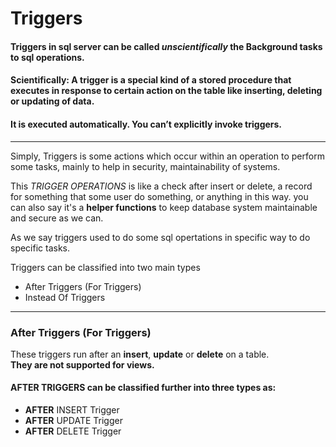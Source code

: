 # **Triggers**

#### Triggers in sql server can be called *unscientifically* the **Background tasks** to sql operations.

#### Scientifically: A trigger is a special kind of a stored procedure that executes in response to certain action on the table like inserting, deleting or updating of data.
#### It is executed automatically. You can’t explicitly invoke triggers.
--- 

Simply, Triggers is some actions which occur within an operation to perform some tasks, mainly to help in security, maintainability of systems.

This *TRIGGER OPERATIONS* is like a check after insert or delete, a record for something that some user do something, 
or anything in this way. you can also say it's a 
**helper functions** to keep database system maintainable 
and secure as we can.

As we say triggers used to do some sql opertations in specific way to do specific tasks.

Triggers can be classified into two main types
- After Triggers (For Triggers)
- Instead Of Triggers
---

### After Triggers (For Triggers)
These triggers run after an **insert**, **update** or **delete** on a table.\
**They are not supported for views.**

#### AFTER TRIGGERS can be classified further into three types as:
- **AFTER** INSERT Trigger
- **AFTER** UPDATE Trigger
- **AFTER** DELETE Trigger

